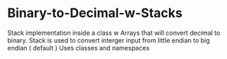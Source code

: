 # Binary-to-Decimal-w-Stacks
Stack implementation inside a class w Arrays that will convert decimal to binary. 
Stack is used to convert interger input from little endian to big endian ( default )
Uses classes and namespaces

